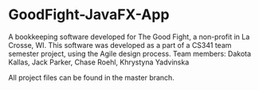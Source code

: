 # GoodFight-JavaFX-App
A bookkeeping software developed for The Good Fight, a non-profit in La Crosse, WI. 
This software was developed as a part of a CS341 team semester project, using the 
Agile design process.
Team members: Dakota Kallas, Jack Parker, Chase Roehl, Khrystyna Yadvinska

All project files can be found in the master branch.
